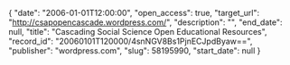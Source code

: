 {
  "date": "2006-01-01T12:00:00", 
  "open_access": true, 
  "target_url": "http://csapopencascade.wordpress.com/", 
  "description": "", 
  "end_date": null, 
  "title": "Cascading Social Science Open Educational Resources", 
  "record_id": "20060101T120000/4snNGV8Bs1PjnECJpdByaw==", 
  "publisher": "wordpress.com", 
  "slug": 58195990, 
  "start_date": null
}

